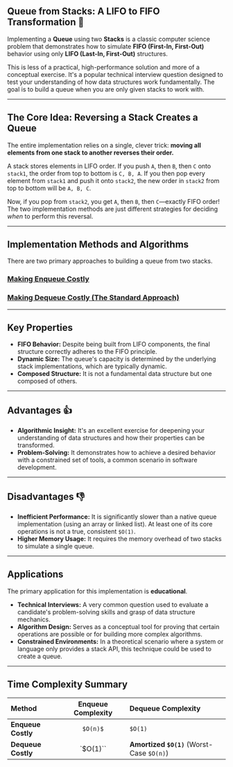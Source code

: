 ## Queue from Stacks: A LIFO to FIFO Transformation 🔄

Implementing a **Queue** using two **Stacks** is a classic computer science problem that demonstrates how to simulate **FIFO (First-In, First-Out)** behavior using only **LIFO (Last-In, First-Out)** structures.

This is less of a practical, high-performance solution and more of a conceptual exercise. It's a popular technical interview question designed to test your understanding of how data structures work fundamentally. The goal is to build a queue when you are only given stacks to work with.

---

## The Core Idea: Reversing a Stack Creates a Queue

The entire implementation relies on a single, clever trick: **moving all elements from one stack to another reverses their order.**

A stack stores elements in LIFO order. If you push `A`, then `B`, then `C` onto `stack1`, the order from top to bottom is `C, B, A`. If you then pop every element from `stack1` and push it onto `stack2`, the new order in `stack2` from top to bottom will be `A, B, C`.

Now, if you pop from `stack2`, you get `A`, then `B`, then `C`—exactly FIFO order! The two implementation methods are just different strategies for deciding *when* to perform this reversal.

---

## Implementation Methods and Algorithms

There are two primary approaches to building a queue from two stacks.

### [Making Enqueue Costly](Costly%20En-Queue/readme.md)
### [Making Dequeue Costly (The Standard Approach)](Costly%20De-Queue/readme.md)

---

## Key Properties

* **FIFO Behavior:** Despite being built from LIFO components, the final structure correctly adheres to the FIFO principle.
* **Dynamic Size:** The queue's capacity is determined by the underlying stack implementations, which are typically dynamic.
* **Composed Structure:** It is not a fundamental data structure but one composed of others.

---

## Advantages 👍

* **Algorithmic Insight:** It's an excellent exercise for deepening your understanding of data structures and how their properties can be transformed.
* **Problem-Solving:** It demonstrates how to achieve a desired behavior with a constrained set of tools, a common scenario in software development.

---

## Disadvantages 👎

* **Inefficient Performance:** It is significantly slower than a native queue implementation (using an array or linked list). At least one of its core operations is not a true, consistent `$O(1)`.
* **Higher Memory Usage:** It requires the memory overhead of two stacks to simulate a single queue.

---

## Applications

The primary application for this implementation is **educational**.

* **Technical Interviews:** A very common question used to evaluate a candidate's problem-solving skills and grasp of data structure mechanics.
* **Algorithm Design:** Serves as a conceptual tool for proving that certain operations are possible or for building more complex algorithms.
* **Constrained Environments:** In a theoretical scenario where a system or language only provides a stack API, this technique could be used to create a queue.

---

## Time Complexity Summary

| Method                | Enqueue Complexity | Dequeue Complexity             |
| :-------------------- | :----------------: | :----------------------------- |
| **Enqueue Costly** |       `$O(n)$`      | `$O(1)`                        |
| **Dequeue Costly** |       `$O(1)``      | **Amortized `$O(1)`** (Worst-Case `$O(n)`) |